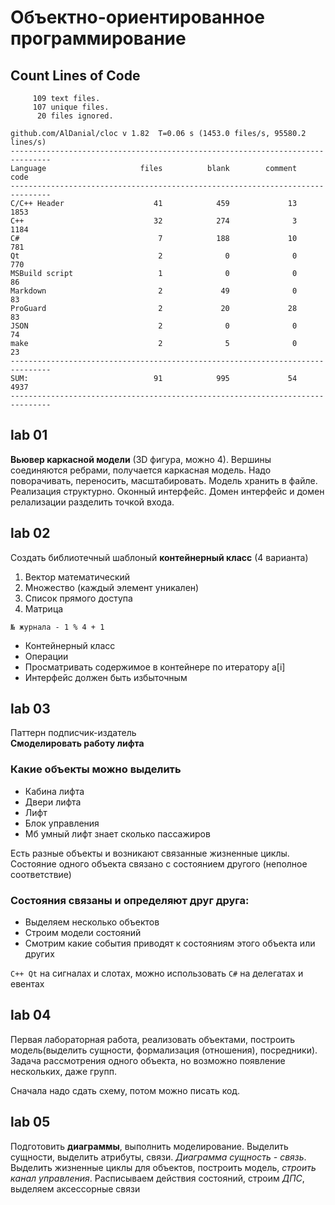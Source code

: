 # Объектно-ориентированное программирование

## Count Lines of Code

```
     109 text files.
     107 unique files.
      20 files ignored.

github.com/AlDanial/cloc v 1.82  T=0.06 s (1453.0 files/s, 95580.2 lines/s)
-------------------------------------------------------------------------------
Language                     files          blank        comment           code
-------------------------------------------------------------------------------
C/C++ Header                    41            459             13           1853
C++                             32            274              3           1184
C#                               7            188             10            781
Qt                               2              0              0            770
MSBuild script                   1              0              0             86
Markdown                         2             49              0             83
ProGuard                         2             20             28             83
JSON                             2              0              0             74
make                             2              5              0             23
-------------------------------------------------------------------------------
SUM:                            91            995             54           4937
-------------------------------------------------------------------------------
```

## lab 01

**Вьювер каркасной модели** (3D фигура, можно 4). Вершины соединяются ребрами, получается каркасная модель. Надо поворачивать, переносить, масштабировать. Модель хранить в файле. Реализация структурно. Оконный интерфейс. Домен интерфейс и домен релализации разделить точкой входа.

## lab 02

Создать библиотечный шаблоный **контейнерный класс** (4 варианта)

1. Вектор математический
2. Множество (каждый элемент уникален)
3. Список прямого доступа
4. Матрица

`№ журнала - 1 % 4 + 1`

* Контейнерный класс
* Операции
* Просматривать содержимое в контейнере по итератору a[i]
* Интерфейс должен быть избыточным

## lab 03

Паттерн подписчик-издатель<br>
**Смоделировать работу лифта**

### Какие объекты можно выделить

* Кабина лифта
* Двери лифта
* Лифт
* Блок управления
* Мб умный лифт знает сколько пассажиров

Есть разные объекты и возникают связанные жизненные циклы. Состояние одного объекта связано с состоянием другого (неполное соответствие)

### Состояния связаны и определяют друг друга:

* Выделяем несколько объектов
* Строим модели состояний
* Смотрим какие события приводят к состояниям этого объекта или других

`C++ Qt` на сигналах и слотах, можно использовать `C#` на делегатах и евентах

## lab 04

Первая лабораторная работа, реализовать объектами, построить модель(выделить сущности, формализация (отношения), посредники).
Задача рассмотрения одного объекта, но возможно появление нескольких, даже групп.

Сначала надо сдать схему, потом можно писать код.

## lab 05

Подготовить **диаграммы**, выполнить моделирование. Выделить сущности, выделить атрибуты, связи.
*Диаграмма сущность - связь*.
Выделить жизненные циклы для объектов, построить модель, *строить канал управления*.
Расписываем действия состояний, строим *ДПС*, выделяем аксессорные связи

